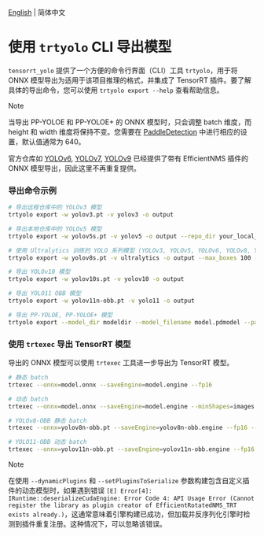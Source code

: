 [English](../en/model_export.md) | 简体中文

# 使用 `trtyolo` CLI 导出模型

`tensorrt_yolo` 提供了一个方便的命令行界面（CLI）工具 `trtyolo`，用于将 ONNX 模型导出为适用于该项目推理的格式，并集成了 TensorRT 插件。要了解具体的导出命令，您可以使用 `trtyolo export --help` 查看帮助信息。

> [!NOTE]  
> 当导出 PP-YOLOE 和 PP-YOLOE+ 的 ONNX 模型时，只会调整 batch 维度，而 height 和 width 维度将保持不变。您需要在 [PaddleDetection](https://github.com/PaddlePaddle/PaddleDetection) 中进行相应的设置，默认值通常为 640。
>
> 官方仓库如 [YOLOv6](https://github.com/meituan/YOLOv6/tree/main/deploy/ONNX#tensorrt-backend-tensorrt-version-800), [YOLOv7](https://github.com/WongKinYiu/yolov7#export), [YOLOv9](https://github.com/WongKinYiu/yolov9/issues/130#issue-2162045461) 已经提供了带有 EfficientNMS 插件的 ONNX 模型导出，因此这里不再重复提供。
>

### 导出命令示例

```bash
# 导出远程仓库中的 YOLOv3 模型
trtyolo export -w yolov3.pt -v yolov3 -o output

# 导出本地仓库中的 YOLOv5 模型
trtyolo export -w yolov5s.pt -v yolov5 -o output --repo_dir your_local_yolovs_repository

# 使用 Ultralytics 训练的 YOLO 系列模型 (YOLOv3, YOLOv5, YOLOv6, YOLOv8, YOLOv9, YOLOv10, YOLO11) ，并指定插件参数，以动态 batch 导出
trtyolo export -w yolov8s.pt -v ultralytics -o output --max_boxes 100 --iou_thres 0.45 --conf_thres 0.25 -b -1

# 导出 YOLOv10 模型
trtyolo export -w yolov10s.pt -v yolov10 -o output

# 导出 YOLO11 OBB 模型
trtyolo export -w yolov11n-obb.pt -v yolo11 -o output

# 导出 PP-YOLOE, PP-YOLOE+ 模型
trtyolo export --model_dir modeldir --model_filename model.pdmodel --params_filename model.pdiparams -o output
```

### 使用 `trtexec` 导出 TensorRT 模型

导出的 ONNX 模型可以使用 `trtexec` 工具进一步导出为 TensorRT 模型。

```bash
# 静态 batch
trtexec --onnx=model.onnx --saveEngine=model.engine --fp16

# 动态 batch
trtexec --onnx=model.onnx --saveEngine=model.engine --minShapes=images:1x3x640x640 --optShapes=images:4x3x640x640 --maxShapes=images:8x3x640x640 --fp16

# YOLOv8-OBB 静态 batch
trtexec --onnx=yolov8n-obb.pt --saveEngine=yolov8n-obb.engine --fp16 --staticPlugins=./lib/plugin/libcustom_plugins.so --setPluginsToSerialize=./lib/plugin/libcustom_plugins.so

# YOLO11-OBB 动态 batch
trtexec --onnx=yolov11n-obb.pt --saveEngine=yolov11n-obb.engine --fp16 --minShapes=images:1x3x640x640 --optShapes=images:4x3x640x640 --maxShapes=images:8x3x640x640 --dynamicPlugins=./lib/plugin/custom_plugins.dll --setPluginsToSerialize=./lib/plugin/custom_plugins.dll
```

> [!NOTE]  
> 在使用 `--dynamicPlugins` 和 `--setPluginsToSerialize` 参数构建包含自定义插件的动态模型时，如果遇到错误 `[E] Error[4]: IRuntime::deserializeCudaEngine: Error Code 4: API Usage Error (Cannot register the library as plugin creator of EfficientRotatedNMS_TRT exists already.)`，这通常意味着引擎构建已成功，但加载并反序列化引擎时检测到插件重复注册。这种情况下，可以忽略该错误。
